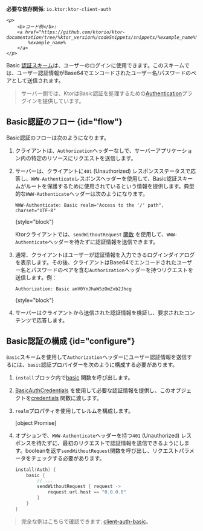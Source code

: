 [//]: # (title: Ktor ClientでのBasic認証)

<tldr>
<p>
<b>必要な依存関係</b>: <code>io.ktor:ktor-client-auth</code>
</p>
<var name="example_name" value="client-auth-basic"/>

    <p>
        <b>コード例</b>:
        <a href="https://github.com/ktorio/ktor-documentation/tree/%ktor_version%/codeSnippets/snippets/%example_name%">
            %example_name%
        </a>
    </p>
    
</tldr>

Basic [認証スキーム](client-auth.md)は、ユーザーのログインに使用できます。このスキームでは、ユーザー認証情報がBase64でエンコードされたユーザー名/パスワードのペアとして送信されます。

> サーバー側では、KtorはBasic認証を処理するための[Authentication](server-basic-auth.md)プラグインを提供しています。

## Basic認証のフロー {id="flow"}

Basic認証のフローは次のようになります。

1.  クライアントは、`Authorization`ヘッダーなしで、サーバーアプリケーション内の特定のリソースにリクエストを送信します。
2.  サーバーは、クライアントに`401` (Unauthorized) レスポンスステータスで応答し、`WWW-Authenticate`レスポンスヘッダーを使用して、Basic認証スキームがルートを保護するために使用されているという情報を提供します。典型的な`WWW-Authenticate`ヘッダーは次のようになります。

    ```
    WWW-Authenticate: Basic realm="Access to the '/' path", charset="UTF-8"
    ```
    {style="block"}

    Ktorクライアントでは、`sendWithoutRequest` [関数](#configure) を使用して、`WWW-Authenticate`ヘッダーを待たずに認証情報を送信できます。

3.  通常、クライアントはユーザーが認証情報を入力できるログインダイアログを表示します。その後、クライアントはBase64でエンコードされたユーザー名とパスワードのペアを含む`Authorization`ヘッダーを持つリクエストを送信します。例：

    ```
    Authorization: Basic amV0YnJhaW5zOmZvb2Jhcg
    ```
    {style="block"}

4.  サーバーはクライアントから送信された認証情報を検証し、要求されたコンテンツで応答します。

## Basic認証の構成 {id="configure"}

`Basic`スキームを使用して`Authorization`ヘッダーにユーザー認証情報を送信するには、`basic`認証プロバイダーを次のように構成する必要があります。

1.  `install`ブロック内で[basic](https://api.ktor.io/ktor-client/ktor-client-plugins/ktor-client-auth/io.ktor.client.plugins.auth.providers/basic.html) 関数を呼び出します。
2.  [BasicAuthCredentials](https://api.ktor.io/ktor-client/ktor-client-plugins/ktor-client-auth/io.ktor.client.plugins.auth.providers/-basic-auth-credentials/index.html) を使用して必要な認証情報を提供し、このオブジェクトを[credentials](https://api.ktor.io/ktor-client/ktor-client-plugins/ktor-client-auth/io.ktor.client.plugins.auth.providers/-basic-auth-config/credentials.html) 関数に渡します。
3.  `realm`プロパティを使用してレルムを構成します。

    [object Promise]

4.  オプションで、`WWW-Authenticate`ヘッダーを持つ`401` (Unauthorized) レスポンスを待たずに、最初のリクエストで認証情報を送信できるようにします。booleanを返す`sendWithoutRequest`関数を呼び出し、リクエストパラメータをチェックする必要があります。

    ```kotlin
    install(Auth) {
        basic {
            // ...
            sendWithoutRequest { request ->
                request.url.host == "0.0.0.0"
            }
        }
    }
    ```

> 完全な例はこちらで確認できます: [client-auth-basic](https://github.com/ktorio/ktor-documentation/tree/%ktor_version%/codeSnippets/snippets/client-auth-basic)。